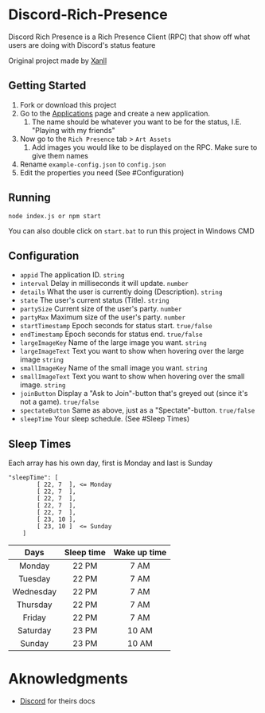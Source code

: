 # Discord-Rich-Presence

Discord Rich Presence is a Rich Presence Client (RPC) that show off what users are doing with Discord's status feature

Original project made by [Xanll](https://github.com/Xanll)

## Getting Started

1. Fork or download this project
2. Go to the [Applications](https://discordapp.com/developers/applications/) page and create a new application. 
   1. The name should be whatever you want to be for the status, I.E. "Playing with my friends"
3. Now go to the `Rich Presence` tab > `Art Assets`
   1. Add images you would like to be displayed on the RPC. Make sure to give them names
4. Rename `example-config.json` to `config.json`
5. Edit the properties you need (See #Configuration)

## Running

```
node index.js or npm start
```

You can also double click on `start.bat` to run this project in Windows CMD

## Configuration

- `appid` The application ID. `string`
- `interval` Delay in milliseconds it will update. `number`
- `details` What the user is currently doing (Description). `string`
- `state` The user's current status (Title). `string`
- `partySize` Current size of the user's party. `number`
- `partyMax` Maximum size of the user's party. `number`
- `startTimestamp` Epoch seconds for status start. `true/false`
- `endTimestamp` Epoch seconds for status end. `true/false`
- `largeImageKey` Name of the large image you want. `string`
- `largeImageText` Text you want to show when hovering over the large image `string`
- `smallImageKey` Name of the small image you want. `string`
- `smallImageText` Text you want to show when hovering over the small image. `string`
- `joinButton` Display a "Ask to Join"-button that's greyed out (since it's not a game). `true/false`
- `spectateButton` Same as above, just as a "Spectate"-button. `true/false`
- `sleepTime` Your sleep schedule. (See #Sleep Times)

## Sleep Times

Each array has his own day, first is Monday and last is Sunday

```
"sleepTime": [
        [ 22, 7  ], <= Monday
        [ 22, 7  ],
        [ 22, 7  ],
        [ 22, 7  ],
        [ 22, 7  ],
        [ 23, 10 ],
        [ 23, 10 ]  <= Sunday
    ]
```

| Days | Sleep time | Wake up time | 
| :----: | :----: | :----: |
| Monday | 22 PM | 7 AM |
| Tuesday | 22 PM | 7 AM |
| Wednesday | 22 PM | 7 AM |
| Thursday | 22 PM | 7 AM |
| Friday | 22 PM | 7 AM |
| Saturday | 23 PM | 10 AM |
| Sunday | 23 PM | 10 AM |

# Aknowledgments

- [Discord](https://discord.com/developers/docs/rich-presence/how-to) for theirs docs
